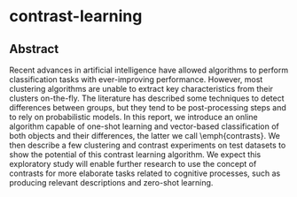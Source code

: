 # contrast-learning

## Abstract

Recent advances in artificial intelligence have allowed algorithms to perform classification tasks with ever-improving performance. However, most clustering algorithms are unable to extract key characteristics from their clusters on-the-fly. The literature has described some techniques to detect differences between groups, but they tend to be post-processing steps and to rely on probabilistic models. In this report, we introduce an online algorithm capable of one-shot learning and vector-based classification of both objects and their differences, the latter we call \emph{contrasts}. We then describe a few clustering and contrast experiments on test datasets to show the potential of this contrast learning algorithm. We expect this exploratory study will enable further research to use the concept of contrasts for more elaborate tasks related to cognitive processes, such as producing relevant descriptions and zero-shot learning.
